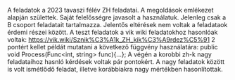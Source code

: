 A feladatok a 2023 tavaszi félév ZH feladatai. A megoldások emlékezet alapján születtek. Saját felelősségre javasolt a használatuk.
Jelenleg csak a B csoport feladatait tartalmazza. Jelentős eltérések nem voltak a feladataok érdemi részei között.
A teszt feladatok a vik wiki feladatokhoz hasonlóak voltak: https://vik.wiki/Sznik%C3%A1k_ZH_kik%C3%A9rdez%C5%91
2 pontért kellet példát mutatani a következő függvény használatára: public void Process(Func<int, string> func){...};
A végén a korobbi zh-k nagy feladataihoz hasnló kérdések voltak pár pontokért.
A nagy feladatok között is volt ismétlődő feladat, illetve korábbiakra nagy mértékben hasonlítottak.
